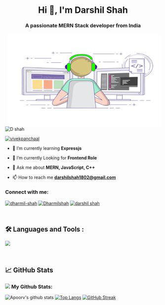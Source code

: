 <h1 align="center">Hi 👋, I'm Darshil Shah</h1>
<h3 align="center">A passionate MERN Stack developer from India </h3>
<!-- GIF -->
<img align="right" height="300" width="500" src="https://raw.githubusercontent.com/mikonoid/mikonoid/main/images/gifs/coder3.gif" />


<p align="left"> <img src="https://komarev.com/ghpvc/?username=Darshil-shah&label=Profile%20views&color=0e75b6&style=flat" alt="D shah" /> </p>

<p align="left"> <a href="https://twitter.com/darshil1802" target="blank"><img src="https://img.shields.io/twitter/follow/darshil1802?logo=twitter&style=for-the-badge" alt="vivekpanchaal" /></a> </p>

- 🔭 I’m currently learning **Expressjs**

- 🔭 I’m currently Looking for **Frontend Role**

- 💬 Ask me about **MERN, JavaScript, C++**

- 📫 How to reach me **darshilshah1802@gmail.com**

<h3 align="left">Connect with me:</h3>
<p align="left">
<a href="https://twitter.com/darshil1802" target="blank"><img align="center" src="https://raw.githubusercontent.com/rahuldkjain/github-profile-readme-generator/master/src/images/icons/Social/twitter.svg" alt="dharmil-shah" height="30" width="40" /></a>
<a href="https://www.linkedin.com/in/darshil-shah18/" target="blank"><img align="center" src="https://raw.githubusercontent.com/rahuldkjain/github-profile-readme-generator/master/src/images/icons/Social/linked-in-alt.svg" alt="Dharmilshah" height="30" width="40" /></a>
<a href="https://leetcode.com/shahdarshil/" target="blank"><img align="center" src="https://raw.githubusercontent.com/rahuldkjain/github-profile-readme-generator/master/src/images/icons/Social/leet-code.svg" alt="darshil shah" height="30" width="40" /></a>
</p>
<br>
<div id="badges">

## 🛠️ Languages and Tools :
<p>
  <a href="https://skillicons.dev">
   <img src="https://skillicons.dev/icons?i=javascript,react,nextjs,nodejs,express,mongodb,html,css,tailwind,cpp,git,github,mysql,python"/>
  </a>
</p>
</div>

<br>

## 📈 GitHub Stats
### <img src='https://media1.giphy.com/media/du3J3cXyzhj75IOgvA/giphy.gif?cid=ecf05e47x2g034i9pzwtzzsd3xgg2w9nr94t4tflbbgo3008&rid=giphy.gif' width='25' /> My Github Stats:
![Apoorv's github stats](https://github-readme-stats.vercel.app/api?username=dar2003&theme=dracula)
[![Top Langs](https://github-readme-stats.vercel.app/api/top-langs/?username=dar2003&layout=compact&text_color=daf7dc&bg_color=151515&hide=css,html,php)](https://github.com/anuraghazra/github-readme-stats)
[![GitHub Streak](https://github-readme-streak-stats.herokuapp.com/?user=dar2003&theme=dark)](https://git.io/streak-stats)
<br>
